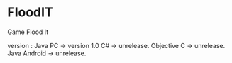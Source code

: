FloodIT
=======

Game Flood It

version :
Java PC -> version 1.0
C# -> unrelease.
Objective C -> unrelease.
Java Android -> unrelease.
